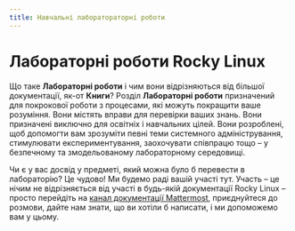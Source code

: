 ```yaml
---
title: Навчальні лаборатораторні роботи
---
```


# Лабораторні роботи Rocky Linux

Що таке **Лабораторні роботи** і чим вони відрізняються від більшої документації, як-от **Книги**? Розділ **Лабораторні роботи** призначений для покрокової роботи з процесами, які можуть покращити ваше розуміння. Вони містять вправи для перевірки ваших знань. Вони призначені виключно для освітніх і навчальних цілей. Вони розроблені, щоб допомогти вам зрозуміти певні теми системного адміністрування, стимулювати експериментування, заохочувати співпрацю тощо – у безпечному та змодельованому лабораторному середовищі.

Чи є у вас досвід у предметі, який можна було б перевести в лабораторію? Це чудово! Ми будемо раді вашій участі тут. Участь – це нічим не відрізняється від участі в будь-якій документації Rocky Linux – просто перейдіть на [канал документації Mattermost](https://chat.rockylinux.org/rocky-linux/channels/documentation), приєднуйтеся до розмови, дайте нам знати, що ви хотіли б написати, і ми допоможемо вам у цьому. 
